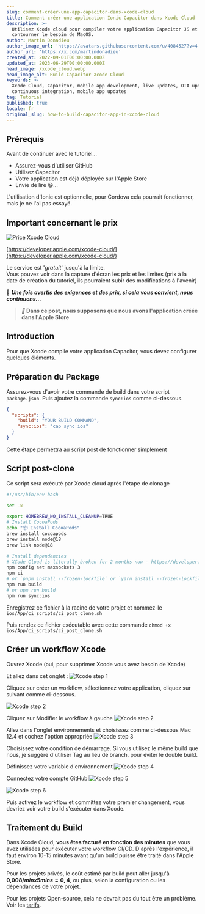 ```yaml
---
slug: comment-créer-une-app-capacitor-dans-xcode-cloud
title: Comment créer une application Ionic Capacitor dans Xcode Cloud
description: >-
  Utilisez Xcode cloud pour compiler votre application Capacitor JS et
  contourner le besoin de MacOS.
author: Martin Donadieu
author_image_url: 'https://avatars.githubusercontent.com/u/4084527?v=4'
author_url: 'https://x.com/martindonadieu'
created_at: 2022-09-01T00:00:00.000Z
updated_at: 2023-06-29T00:00:00.000Z
head_image: /xcode_cloud.webp
head_image_alt: Build Capacitor Xcode Cloud
keywords: >-
  Xcode Cloud, Capacitor, mobile app development, live updates, OTA updates,
  continuous integration, mobile app updates
tag: Tutorial
published: true
locale: fr
original_slug: how-to-build-capacitor-app-in-xcode-cloud
---
```

## Prérequis

Avant de continuer avec le tutoriel…

-   Assurez-vous d'utiliser GitHub
-   Utilisez Capacitor
-   Votre application est déjà déployée sur l'Apple Store
-   Envie de lire 😆…

L'utilisation d'Ionic est optionnelle, pour Cordova cela pourrait fonctionner, mais je ne l'ai pas essayé.

## Important concernant le prix

![Price Xcode Cloud](/xcode_cloud_price.webp)

[https://developer.apple.com/xcode-cloud/](https://developer.apple.com/xcode-cloud/)

Le service est '_gratuit_' jusqu'à la limite.  
Vous pouvez voir dans la capture d'écran les prix et les limites (prix à la date de création du tutoriel, ils pourraient subir des modifications à l'avenir)

🔴 **_Une fois avertis des exigences et des prix, si cela vous convient, nous continuons..._**

> **_📣_ Dans ce post, nous supposons que nous avons l'application créée dans l'Apple Store**

## Introduction

Pour que Xcode compile votre application Capacitor, vous devez configurer quelques éléments.

## Préparation du Package

Assurez-vous d'avoir votre commande de build dans votre script `package.json`.
Puis ajoutez la commande `sync:ios` comme ci-dessous.

```json
{
  "scripts": {
    "build": "YOUR BUILD COMMAND",
    "sync:ios": "cap sync ios"
  }
}
```
Cette étape permettra au script post de fonctionner simplement

## Script post-clone
Ce script sera exécuté par Xcode cloud après l'étape de clonage

```bash
#!/usr/bin/env bash

set -x

export HOMEBREW_NO_INSTALL_CLEANUP=TRUE
# Install CocoaPods
echo "📦 Install CocoaPods"
brew install cocoapods
brew install node@18
brew link node@18

# Install dependencies
# XCode Cloud is literally broken for 2 months now - https://developer.apple.com/forums/thread/738136?answerId=774510022#774510022
npm config set maxsockets 3
npm ci
# or `pnpm install --frozen-lockfile` or `yarn install --frozen-lockfile` or bun install
npm run build 
# or npm run build
npm run sync:ios
```

Enregistrez ce fichier à la racine de votre projet et nommez-le `ios/App/ci_scripts/ci_post_clone.sh`

Puis rendez ce fichier exécutable avec cette commande `chmod +x ios/App/ci_scripts/ci_post_clone.sh`

## Créer un workflow Xcode

Ouvrez Xcode (oui, pour supprimer Xcode vous avez besoin de Xcode)

Et allez dans cet onglet :
![Xcode step 1](/xcode_step_1.webp)

Cliquez sur créer un workflow, sélectionnez votre application, cliquez sur suivant comme ci-dessous.

![Xcode step 2](/xcode_step_2.webp)

Cliquez sur Modifier le workflow à gauche
![Xcode step 2](/xcode_step_3.webp)

Allez dans l'onglet environnements et choisissez comme ci-dessous Mac 12.4 et cochez l'option appropriée
![Xcode step 3](/xcode_step_3.webp)

Choisissez votre condition de démarrage.
Si vous utilisez le même build que nous, je suggère d'utiliser Tag au lieu de branch, pour éviter le double build.

Définissez votre variable d'environnement
![Xcode step 4](/xcode_step_4.webp)

Connectez votre compte GitHub
![Xcode step 5](/xcode_step_5.webp)

![Xcode step 6](/xcode_step_6.webp)

Puis activez le workflow et committez votre premier changement, vous devriez voir votre build s'exécuter dans Xcode.

## **Traitement du Build**

Dans Xcode Cloud, **vous êtes facturé en fonction des minutes** que vous avez utilisées pour exécuter votre workflow CI/CD. D'après l'expérience, il faut environ 10-15 minutes avant qu'un build puisse être traité dans l'Apple Store.

Pour les projets privés, le coût estimé par build peut aller jusqu'à **0,008$/min x 5 mins = 0,4$**, ou plus, selon la configuration ou les dépendances de votre projet.

Pour les projets Open-source, cela ne devrait pas du tout être un problème. Voir les [tarifs](https://github.com/pricing/).
